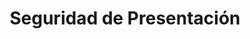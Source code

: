 ---
title: Seguridad de Presentación
type: docs
weight: 60
url: /es/php-java/presentation-security/
---